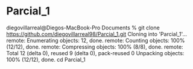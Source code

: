 # Parcial_1
diegovillarreal@Diegos-MacBook-Pro Documents % git clone https://github.com/diegovillarreal98/Parcial_1.git
Cloning into 'Parcial_1'...
remote: Enumerating objects: 12, done.
remote: Counting objects: 100% (12/12), done.
remote: Compressing objects: 100% (8/8), done.
remote: Total 12 (delta 0), reused 9 (delta 0), pack-reused 0
Unpacking objects: 100% (12/12), done.
cd Parcial_1
